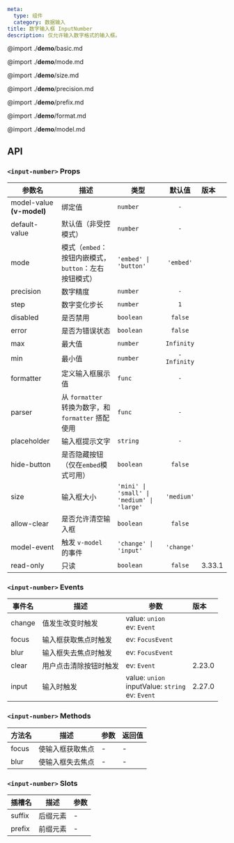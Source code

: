 ```yaml
meta:
  type: 组件
  category: 数据输入
title: 数字输入框 InputNumber
description: 仅允许输入数字格式的输入框。
```

@import ./__demo__/basic.md

@import ./__demo__/mode.md

@import ./__demo__/size.md

@import ./__demo__/precision.md

@import ./__demo__/prefix.md

@import ./__demo__/format.md

@import ./__demo__/model.md

## API


### `<input-number>` Props

|参数名|描述|类型|默认值|版本|
|---|---|---|:---:|:---|
|model-value **(v-model)**|绑定值|`number`|`-`||
|default-value|默认值（非受控模式）|`number`|`-`||
|mode|模式（`embed`：按钮内嵌模式，`button`：左右按钮模式）|`'embed' \| 'button'`|`'embed'`||
|precision|数字精度|`number`|`-`||
|step|数字变化步长|`number`|`1`||
|disabled|是否禁用|`boolean`|`false`||
|error|是否为错误状态|`boolean`|`false`||
|max|最大值|`number`|`Infinity`||
|min|最小值|`number`|`-Infinity`||
|formatter|定义输入框展示值|`func`|`-`||
|parser|从 `formatter` 转换为数字，和 `formatter` 搭配使用|`func`|`-`||
|placeholder|输入框提示文字|`string`|`-`||
|hide-button|是否隐藏按钮（仅在`embed`模式可用）|`boolean`|`false`||
|size|输入框大小|`'mini' \| 'small' \| 'medium' \| 'large'`|`'medium'`||
|allow-clear|是否允许清空输入框|`boolean`|`false`||
|model-event|触发 `v-model` 的事件|`'change' \| 'input'`|`'change'`||
|read-only|只读|`boolean`|`false`|3.33.1|
### `<input-number>` Events

|事件名|描述|参数|版本|
|---|---|---|:---|
|change|值发生改变时触发|value: `union`<br>ev: `Event`||
|focus|输入框获取焦点时触发|ev: `FocusEvent`||
|blur|输入框失去焦点时触发|ev: `FocusEvent`||
|clear|用户点击清除按钮时触发|ev: `Event`|2.23.0|
|input|输入时触发|value: `union`<br>inputValue: `string`<br>ev: `Event`|2.27.0|
### `<input-number>` Methods

|方法名|描述|参数|返回值|
|---|---|---|---|
|focus|使输入框获取焦点|-|-|
|blur|使输入框失去焦点|-|-|
### `<input-number>` Slots

|插槽名|描述|参数|
|---|:---:|---|
|suffix|后缀元素|-|
|prefix|前缀元素|-|


